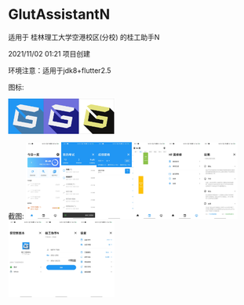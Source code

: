 # GlutAssistantN

适用于 桂林理工大学空港校区(分校) 的桂工助手N

2021/11/02 01:21 项目创建

环境注意：适用于jdk8+flutter2.5 

图标:

<img src="https://github.com/ChinaGamer/Images/blob/master/gan/G1.png" width="72" /><img src="https://github.com/ChinaGamer/Images/blob/master/gan/G2.png" width="72" /><img src="https://github.com/ChinaGamer/Images/blob/master/gan/G3.png" width="72" />

截图:
<img src="https://github.com/ChinaGamer/Images/blob/master/gan/a.jpg" width="72" /><img src="https://github.com/ChinaGamer/Images/blob/master/gan/b.jpg" width="72" /><img src="https://github.com/ChinaGamer/Images/blob/master/gan/c.jpg" width="72" /><img src="https://github.com/ChinaGamer/Images/blob/master/gan/d.jpg" width="72" /><img src="https://github.com/ChinaGamer/Images/blob/master/gan/e.jpg" width="72" /><img src="https://github.com/ChinaGamer/Images/blob/master/gan/f.jpg" width="72" /><img src="https://github.com/ChinaGamer/Images/blob/master/gan/g.jpg" width="72" /><img src="https://github.com/ChinaGamer/Images/blob/master/gan/h.jpg" width="72" /><img src="https://github.com/ChinaGamer/Images/blob/master/gan/i.jpg" width="72" />

